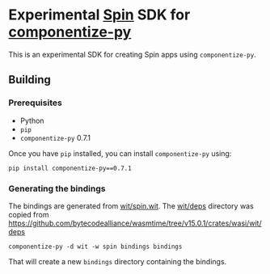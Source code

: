 # Experimental [Spin](https://github.com/fermyon/spin) SDK for [componentize-py](https://pypi.org/project/componentize-py/)

This is an experimental SDK for creating Spin apps using `componentize-py`.

## Building

### Prerequisites

- Python
- `pip`
- `componentize-py` 0.7.1

Once you have `pip` installed, you can install `componentize-py` using:

```
pip install componentize-py==0.7.1
```

### Generating the bindings

The bindings are generated from [wit/spin.wit](./wit/spin.wit).  The
[wit/deps](./wit/deps) directory was copied from
https://github.com/bytecodealliance/wasmtime/tree/v15.0.1/crates/wasi/wit/deps

```
componentize-py -d wit -w spin bindings bindings
```

That will create a new `bindings` directory containing the bindings.
